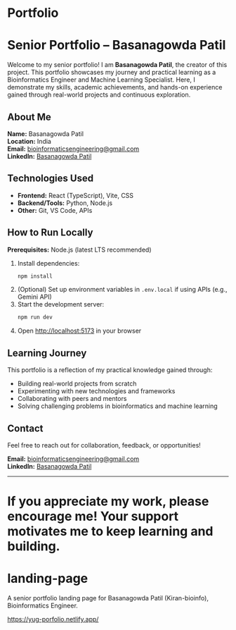 # Portfolio
# Senior Portfolio – Basanagowda Patil

Welcome to my senior portfolio! I am **Basanagowda Patil**, the creator of this project. This portfolio showcases my journey and practical learning as a Bioinformatics Engineer and Machine Learning Specialist. Here, I demonstrate my skills, academic achievements, and hands-on experience gained through real-world projects and continuous exploration.

## About Me

**Name:** Basanagowda Patil  
**Location:** India  
**Email:** bioinformaticsengineering@gmail.com  
**LinkedIn:** [Basanagowda Patil](https://www.linkedin.com/in/basanagowda-patil-917a02315)



## Technologies Used

- **Frontend:** React (TypeScript), Vite, CSS
- **Backend/Tools:** Python, Node.js
- **Other:** Git, VS Code, APIs

## How to Run Locally

**Prerequisites:** Node.js (latest LTS recommended)

1. Install dependencies:
   ```sh
   npm install
   ```
2. (Optional) Set up environment variables in `.env.local` if using APIs (e.g., Gemini API)
3. Start the development server:
   ```sh
   npm run dev
   ```
4. Open [http://localhost:5173](http://localhost:5173) in your browser

## Learning Journey

This portfolio is a reflection of my practical knowledge gained through:

- Building real-world projects from scratch
- Experimenting with new technologies and frameworks
- Collaborating with peers and mentors
- Solving challenging problems in bioinformatics and machine learning


## Contact

Feel free to reach out for collaboration, feedback, or opportunities!

**Email:** bioinformaticsengineering@gmail.com  
**LinkedIn:** [Basanagowda Patil](https://www.linkedin.com/in/basanagowda-patil-917a02315)

---

If you appreciate my work, please encourage me! Your support motivates me to keep learning and building.
=======
# landing-page
A senior portfolio landing page for Basanagowda Patil (Kiran-bioinfo), Bioinformatics Engineer.

https://yug-porfolio.netlify.app/



